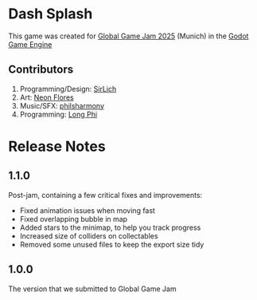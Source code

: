 # Dash Splash

This game was created for [Global Game Jam 2025](https://globalgamejam.org/games/2025/dash-splash-8) (Munich) in the [Godot Game Engine](https://godotengine.org/)

## Contributors

1. Programming/Design: [SirLich](https://sirlich.dev/)
2. Art: [Neon Flores](https://www.neonflores.com/)
3. Music/SFX: [philsharmony](https://github.com/PhilsHarmony)  
4. Programming: [Long Phi](https://github.com/MUCPhamPhiL)

# Release Notes

## 1.1.0

Post-jam, containing a few critical fixes and improvements:
 - Fixed animation issues when moving fast
 - Fixed overlapping bubble in map
 - Added stars to the minimap, to help you track progress
 - Increased size of colliders on collectables
 - Removed some unused files to keep the export size tidy
	
## 1.0.0

The version that we submitted to Global Game Jam
